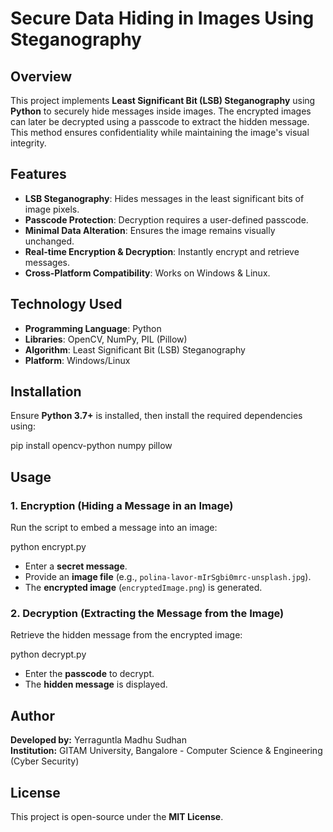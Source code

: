 # Secure Data Hiding in Images Using Steganography

## Overview
This project implements **Least Significant Bit (LSB) Steganography** using **Python** to securely hide messages inside images. The encrypted images can later be decrypted using a passcode to extract the hidden message. This method ensures confidentiality while maintaining the image's visual integrity.

## Features
-  **LSB Steganography**: Hides messages in the least significant bits of image pixels.
-  **Passcode Protection**: Decryption requires a user-defined passcode.
-  **Minimal Data Alteration**: Ensures the image remains visually unchanged.
-  **Real-time Encryption & Decryption**: Instantly encrypt and retrieve messages.
-  **Cross-Platform Compatibility**: Works on Windows & Linux.

## Technology Used
- **Programming Language**: Python
- **Libraries**: OpenCV, NumPy, PIL (Pillow)
- **Algorithm**: Least Significant Bit (LSB) Steganography
- **Platform**: Windows/Linux

## Installation
Ensure **Python 3.7+** is installed, then install the required dependencies using:


pip install opencv-python numpy pillow


## Usage
### **1. Encryption (Hiding a Message in an Image)**
Run the script to embed a message into an image:


python encrypt.py

- Enter a **secret message**.
- Provide an **image file** (e.g., `polina-lavor-mIrSgbi0mrc-unsplash.jpg`).
- The **encrypted image** (`encryptedImage.png`) is generated.

### **2. Decryption (Extracting the Message from the Image)**
Retrieve the hidden message from the encrypted image:

python decrypt.py

- Enter the **passcode** to decrypt.
- The **hidden message** is displayed.

## Author
**Developed by:** Yerraguntla Madhu Sudhan  
**Institution:** GITAM University, Bangalore - Computer Science & Engineering (Cyber Security)

## License
This project is open-source under the **MIT License**.


